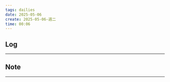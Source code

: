 ```yaml
---
tags: dailies  
date: 2025-05-06
create: 2025-05-06-週二
time: 00:06
---
```

## Log
---


## Note
---

